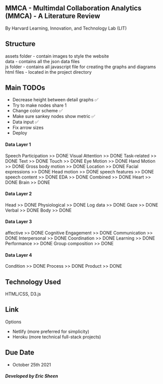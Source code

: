 ## MMCA - Multimdal Collaboration Analytics (MMCA) - A Literature Review

By Harvard Learning, Innovation, and Technology Lab (LIT)

## Structure

assets folder - contain images to style the website </br>
data - contains all the json data files </br>
js folder - contains all javascript file for creating the graphs and diagrams </br>
html files - located in the project directory </br>

## Main TODOs

- Decrease height between detail graphs ✅
- Try to make nodes share 1
- Change color scheme ✅
- Make sure sankey nodes show metric ✅
- Data input ✅
- Fix arrow sizes 
- Deploy

#### Data Layer 1 
Speech Participation >> DONE
Visual Attention >> DONE
Task-related >> DONE
Text >> DONE
Touch >> DONE
Eye Motion >> DONE
Hand Motion >> DONE
Gross body motion >> DONE
Location >> DONE
Facial expressions >> DONE
Head motion >> DONE
speech features >> DONE
speech content >> DONE
EDA >> DONE
Combined >> DONE
Heart >> DONE
Brain >> DONE

#### Data Layer 2
Head >> DONE
Physiological >> DONE
Log data >> DONE
Gaze >> DONE
Verbal >> DONE
Body >> DONE

#### Data Layer 3
affective >> DONE
Cognitive Engagement >> DONE
Communication >> DONE
Interpersonal >> DONE
Coordination >> DONE
Learning >> DONE
Performance >> DONE
Group composition >> DONE

#### Data Layer 4
Condition >> DONE
Process >> DONE
Product >> DONE

## Technology Used

HTML/CSS, D3.js

## Link

Options
- Netlify (more preferred for simplicity)
- Heroku (more technical full-stack projects)

## Due Date

- October 25th 2021

##### Developed by Eric Sheen